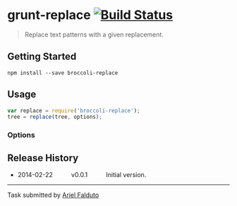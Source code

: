 # grunt-replace [![Build Status](https://secure.travis-ci.org/outaTiME/broccoli-replace.png?branch=master)](http://travis-ci.org/outaTiME/broccoli-replace)

> Replace text patterns with a given replacement.



## Getting Started

```shell
npm install --save broccoli-replace
```

## Usage

```js
var replace = require('broccoli-replace');
tree = replace(tree, options);
```

### Options


## Release History

 * 2014-02-22   v0.0.1   Initial version.

---

Task submitted by [Ariel Falduto](http://outa.im/)
